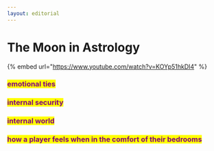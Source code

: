 ```yaml
---
layout: editorial
---
```


# The Moon in Astrology

{% embed url="https://www.youtube.com/watch?v=KOYp51hkDI4" %}

### <mark style="color:purple;">emotional ties</mark>

### <mark style="color:purple;">internal security</mark>

### <mark style="color:purple;">internal world</mark>&#x20;

### <mark style="color:purple;">how a player feels when in the comfort of their bedrooms</mark>
